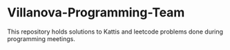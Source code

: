 # Villanova-Programming-Team
This repository holds solutions to Kattis and leetcode problems done during programming meetings.
